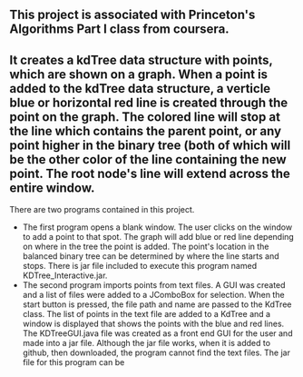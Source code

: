 ## This project is associated with Princeton's Algorithms Part I class from coursera.
## It creates a kdTree data structure with points, which are shown on a graph. When a point is added to the kdTree data structure, a verticle blue or horizontal red line is created through the point on the graph. The colored line will stop at the line which contains the parent point, or any point higher in the binary tree (both of which will be the other color of the line containing the new point. The root node's line will extend across the entire window.

There are two programs contained in this project.
  - The first program opens a blank window. The user clicks on the window to add a point to that spot. The graph will add blue or red line depending on where in the tree the point is added. The point's location in the balanced binary tree can be determined by where the line starts and stops. There is jar file included to execute this program named KDTree_Interactive.jar.
   - The second program imports points from text files. A GUI was created and a list of files were added to a JComboBox for selection. When the start button is pressed, the file path and name are passed to the KdTree class. The list of points in the text file are added to a KdTree and a window is displayed that shows the points with the blue and red lines. The KDTreeGUI.java file was created as a front end GUI for the user and made into a jar file. Although the jar file works, when it is added to github, then downloaded, the program cannot find the text files. The jar file for this program can be 
